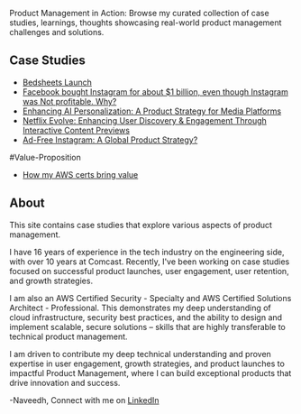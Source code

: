 Product Management in Action: Browse my curated collection of case studies, learnings, thoughts showcasing real-world product management challenges and solutions.

## Case Studies

* [Bedsheets Launch](bedsheets.md)
* [Facebook bought Instagram for about $1 billion, even though Instagram was Not profitable. Why?](instagram.md)
* [Enhancing AI Personalization: A Product Strategy for Media Platforms](personalization.md)
* [Netflix Evolve: Enhancing User Discovery & Engagement Through Interactive Content Previews](netflix-evolve.md)
* [Ad-Free Instagram: A Global Product Strategy?](adfree-instagram.md)

#Value-Proposition
* [How my AWS certs bring value](aws-value.md)


## About

This site contains case studies that explore various aspects of product management.

I have 16 years of experience in the tech industry on the engineering side, with over 10 years at Comcast. Recently, I've been working on case studies focused on successful product launches, user engagement, user retention, and growth strategies.

I am also an AWS Certified Security - Specialty and AWS Certified Solutions Architect - Professional. This demonstrates my deep understanding of cloud infrastructure, security best practices, and the ability to design and implement scalable, secure solutions – skills that are highly transferable to technical product management.

I am driven to contribute my deep technical understanding and proven expertise in user engagement, growth strategies, and product launches to impactful Product Management, where I can build exceptional products that drive innovation and success.

-Naveedh,
Connect with me on [LinkedIn](https://www.linkedin.com/in/naveedh-sk/)
